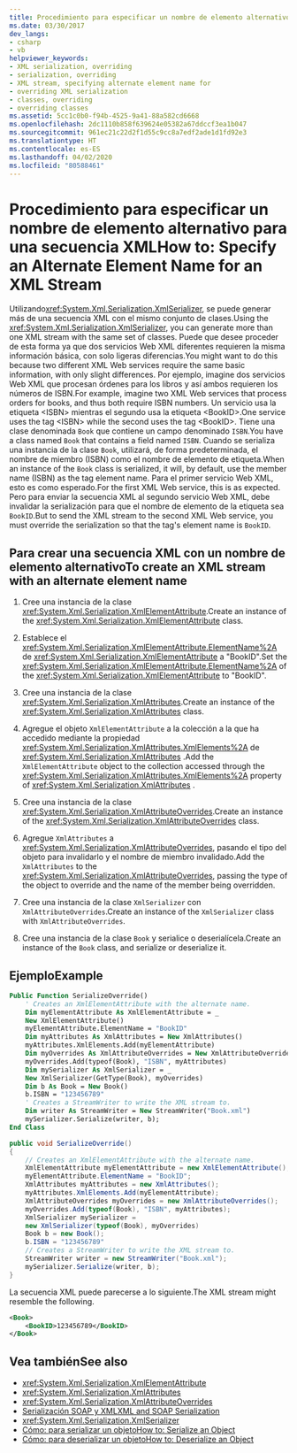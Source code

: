 ```yaml
---
title: Procedimiento para especificar un nombre de elemento alternativo para una secuencia XML
ms.date: 03/30/2017
dev_langs:
- csharp
- vb
helpviewer_keywords:
- XML serialization, overriding
- serialization, overriding
- XML stream, specifying alternate element name for
- overriding XML serialization
- classes, overriding
- overriding classes
ms.assetid: 5cc1c0b0-f94b-4525-9a41-88a582cd6668
ms.openlocfilehash: 2dc1110b858f639624e05382a67ddccf3ea1b047
ms.sourcegitcommit: 961ec21c22d2f1d55c9cc8a7edf2ade1d1fd92e3
ms.translationtype: HT
ms.contentlocale: es-ES
ms.lasthandoff: 04/02/2020
ms.locfileid: "80588461"
---
```

# <a name="how-to-specify-an-alternate-element-name-for-an-xml-stream"></a><span data-ttu-id="b3461-102">Procedimiento para especificar un nombre de elemento alternativo para una secuencia XML</span><span class="sxs-lookup"><span data-stu-id="b3461-102">How to: Specify an Alternate Element Name for an XML Stream</span></span>
  
<span data-ttu-id="b3461-103">Utilizando<xref:System.Xml.Serialization.XmlSerializer>, se puede generar más de una secuencia XML con el mismo conjunto de clases.</span><span class="sxs-lookup"><span data-stu-id="b3461-103">Using the <xref:System.Xml.Serialization.XmlSerializer>, you can generate more than one XML stream with the same set of classes.</span></span> <span data-ttu-id="b3461-104">Puede que desee proceder de esta forma ya que dos servicios Web XML diferentes requieren la misma información básica, con solo ligeras diferencias.</span><span class="sxs-lookup"><span data-stu-id="b3461-104">You might want to do this because two different XML Web services require the same basic information, with only slight differences.</span></span> <span data-ttu-id="b3461-105">Por ejemplo, imagine dos servicios Web XML que procesan órdenes para los libros y así ambos requieren los números de ISBN.</span><span class="sxs-lookup"><span data-stu-id="b3461-105">For example, imagine two XML Web services that process orders for books, and thus both require ISBN numbers.</span></span> <span data-ttu-id="b3461-106">Un servicio usa la etiqueta \<ISBN> mientras el segundo usa la etiqueta \<BookID>.</span><span class="sxs-lookup"><span data-stu-id="b3461-106">One service uses the tag \<ISBN> while the second uses the tag \<BookID>.</span></span> <span data-ttu-id="b3461-107">Tiene una clase denominada `Book` que contiene un campo denominado `ISBN`.</span><span class="sxs-lookup"><span data-stu-id="b3461-107">You have a class named `Book` that contains a field named `ISBN`.</span></span> <span data-ttu-id="b3461-108">Cuando se serializa una instancia de la clase `Book`, utilizará, de forma predeterminada, el nombre de miembro (ISBN) como el nombre de elemento de etiqueta.</span><span class="sxs-lookup"><span data-stu-id="b3461-108">When an instance of the `Book` class is serialized, it will, by default, use the member name (ISBN) as the tag element name.</span></span> <span data-ttu-id="b3461-109">Para el primer servicio Web XML, esto es como esperado.</span><span class="sxs-lookup"><span data-stu-id="b3461-109">For the first XML Web service, this is as expected.</span></span> <span data-ttu-id="b3461-110">Pero para enviar la secuencia XML al segundo servicio Web XML, debe invalidar la serialización para que el nombre de elemento de la etiqueta sea `BookID`.</span><span class="sxs-lookup"><span data-stu-id="b3461-110">But to send the XML stream to the second XML Web service, you must override the serialization so that the tag's element name is `BookID`.</span></span>  
  
## <a name="to-create-an-xml-stream-with-an-alternate-element-name"></a><span data-ttu-id="b3461-111">Para crear una secuencia XML con un nombre de elemento alternativo</span><span class="sxs-lookup"><span data-stu-id="b3461-111">To create an XML stream with an alternate element name</span></span>  
  
1. <span data-ttu-id="b3461-112">Cree una instancia de la clase <xref:System.Xml.Serialization.XmlElementAttribute>.</span><span class="sxs-lookup"><span data-stu-id="b3461-112">Create an instance of the <xref:System.Xml.Serialization.XmlElementAttribute> class.</span></span>  
  
2. <span data-ttu-id="b3461-113">Establece el <xref:System.Xml.Serialization.XmlElementAttribute.ElementName%2A> de <xref:System.Xml.Serialization.XmlElementAttribute> a "BookID".</span><span class="sxs-lookup"><span data-stu-id="b3461-113">Set the <xref:System.Xml.Serialization.XmlElementAttribute.ElementName%2A> of the <xref:System.Xml.Serialization.XmlElementAttribute> to "BookID".</span></span>  
  
3. <span data-ttu-id="b3461-114">Cree una instancia de la clase <xref:System.Xml.Serialization.XmlAttributes>.</span><span class="sxs-lookup"><span data-stu-id="b3461-114">Create an instance of the <xref:System.Xml.Serialization.XmlAttributes> class.</span></span>  
  
4. <span data-ttu-id="b3461-115">Agregue el objeto `XmlElementAttribute` a la colección a la que ha accedido mediante la propiedad <xref:System.Xml.Serialization.XmlAttributes.XmlElements%2A> de <xref:System.Xml.Serialization.XmlAttributes> .</span><span class="sxs-lookup"><span data-stu-id="b3461-115">Add the `XmlElementAttribute` object to the collection accessed through the <xref:System.Xml.Serialization.XmlAttributes.XmlElements%2A> property of <xref:System.Xml.Serialization.XmlAttributes> .</span></span>  
  
5. <span data-ttu-id="b3461-116">Cree una instancia de la clase <xref:System.Xml.Serialization.XmlAttributeOverrides>.</span><span class="sxs-lookup"><span data-stu-id="b3461-116">Create an instance of the <xref:System.Xml.Serialization.XmlAttributeOverrides> class.</span></span>  
  
6. <span data-ttu-id="b3461-117">Agregue `XmlAttributes` a <xref:System.Xml.Serialization.XmlAttributeOverrides>, pasando el tipo del objeto para invalidarlo y el nombre de miembro invalidado.</span><span class="sxs-lookup"><span data-stu-id="b3461-117">Add the `XmlAttributes` to the <xref:System.Xml.Serialization.XmlAttributeOverrides>, passing the type of the object to override and the name of the member being overridden.</span></span>  
  
7. <span data-ttu-id="b3461-118">Cree una instancia de la clase `XmlSerializer` con `XmlAttributeOverrides`.</span><span class="sxs-lookup"><span data-stu-id="b3461-118">Create an instance of the `XmlSerializer` class with `XmlAttributeOverrides`.</span></span>  
  
8. <span data-ttu-id="b3461-119">Cree una instancia de la clase `Book` y serialice o deserialícela.</span><span class="sxs-lookup"><span data-stu-id="b3461-119">Create an instance of the `Book` class, and serialize or deserialize it.</span></span>  
  
## <a name="example"></a><span data-ttu-id="b3461-120">Ejemplo</span><span class="sxs-lookup"><span data-stu-id="b3461-120">Example</span></span>  
  
```vb  
Public Function SerializeOverride()  
    ' Creates an XmlElementAttribute with the alternate name.  
    Dim myElementAttribute As XmlElementAttribute = _  
    New XmlElementAttribute()  
    myElementAttribute.ElementName = "BookID"  
    Dim myAttributes As XmlAttributes = New XmlAttributes()  
    myAttributes.XmlElements.Add(myElementAttribute)  
    Dim myOverrides As XmlAttributeOverrides = New XmlAttributeOverrides()  
    myOverrides.Add(typeof(Book), "ISBN", myAttributes)  
    Dim mySerializer As XmlSerializer = _  
    New XmlSerializer(GetType(Book), myOverrides)  
    Dim b As Book = New Book()  
    b.ISBN = "123456789"  
    ' Creates a StreamWriter to write the XML stream to.  
    Dim writer As StreamWriter = New StreamWriter("Book.xml")  
    mySerializer.Serialize(writer, b);  
End Class  
```  
  
```csharp  
public void SerializeOverride()  
{  
    // Creates an XmlElementAttribute with the alternate name.  
    XmlElementAttribute myElementAttribute = new XmlElementAttribute();  
    myElementAttribute.ElementName = "BookID";  
    XmlAttributes myAttributes = new XmlAttributes();  
    myAttributes.XmlElements.Add(myElementAttribute);  
    XmlAttributeOverrides myOverrides = new XmlAttributeOverrides();  
    myOverrides.Add(typeof(Book), "ISBN", myAttributes);  
    XmlSerializer mySerializer =
    new XmlSerializer(typeof(Book), myOverrides)  
    Book b = new Book();  
    b.ISBN = "123456789"  
    // Creates a StreamWriter to write the XML stream to.  
    StreamWriter writer = new StreamWriter("Book.xml");  
    mySerializer.Serialize(writer, b);  
}  
```  
  
 <span data-ttu-id="b3461-121">La secuencia XML puede parecerse a lo siguiente.</span><span class="sxs-lookup"><span data-stu-id="b3461-121">The XML stream might resemble the following.</span></span>  
  
```xml  
<Book>  
    <BookID>123456789</BookID>  
</Book>  
```  
  
## <a name="see-also"></a><span data-ttu-id="b3461-122">Vea también</span><span class="sxs-lookup"><span data-stu-id="b3461-122">See also</span></span>

- <xref:System.Xml.Serialization.XmlElementAttribute>
- <xref:System.Xml.Serialization.XmlAttributes>
- <xref:System.Xml.Serialization.XmlAttributeOverrides>
- [<span data-ttu-id="b3461-123">Serialización SOAP y XML</span><span class="sxs-lookup"><span data-stu-id="b3461-123">XML and SOAP Serialization</span></span>](../../../docs/standard/serialization/xml-and-soap-serialization.md)
- <xref:System.Xml.Serialization.XmlSerializer>
- [<span data-ttu-id="b3461-124">Cómo: para serializar un objeto</span><span class="sxs-lookup"><span data-stu-id="b3461-124">How to: Serialize an Object</span></span>](../../../docs/standard/serialization/how-to-serialize-an-object.md)
- [<span data-ttu-id="b3461-125">Cómo: para deserializar un objeto</span><span class="sxs-lookup"><span data-stu-id="b3461-125">How to: Deserialize an Object</span></span>](../../../docs/standard/serialization/how-to-deserialize-an-object.md)
